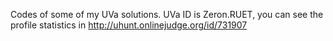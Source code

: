 Codes of some of my UVa solutions. UVa ID is Zeron.RUET, you can see the profile statistics in http://uhunt.onlinejudge.org/id/731907
